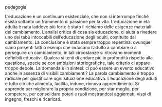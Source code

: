 pedagogia

L’educazione è un continuum esistenziale, che non si interrompe finché esista soltanto un frammento di
passione per la vita.
L’educazione in età adulta è nata laddove più forte è stato il richiamo delle esigenze materiali del
cambiamento.
L’analisi critica di cosa sia educazione, ci aiuta a rivedere uno dei tabù intoccabili dell’educazione degli
adulti, costituito dal cambiamento. La conclusione è stata sempre troppo repentina: ovunque siano presenti
fatti o esempi che inducano l’adulto a cambiare o a perseguire un cambiamento, in tali circostanze si
ritrovano momenti definibili educativi.
Qualora si tenti di andare più in profondità rispetto alla questione, specie se con ambizioni storiografiche,
tale criterio ci appare troppo debole.
La domanda è in sintesi: ci può essere un evento educativo anche in assenza di visibili cambiamenti?
La parola cambiamento è troppo radicale per giustificare ogni situazione educativa. L’educazione degli
adulti è tutto ciò che alimenta, facilita, induce, rinnova apprendimento.
Si apprende per migliorare la propria condizione, per star meglio, per competere, per consolidare poteri e
ruoli mostrandosi aggiornati, vispi di ingegno, freschi e ricaricati.
